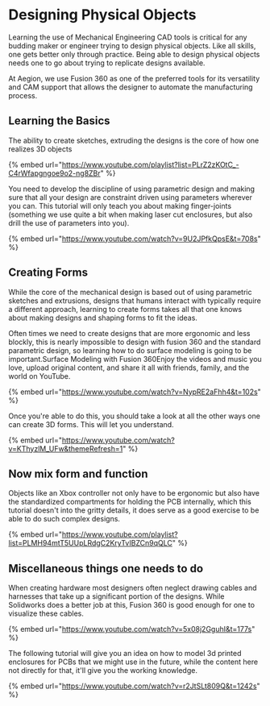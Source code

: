 # Designing Physical Objects

Learning the use of Mechanical Engineering CAD tools is critical for any budding maker or engineer trying to design physical objects. Like all skills, one gets better only through practice. Being able to design physical objects needs one to go about trying to replicate designs available.&#x20;

At Aegion, we use Fusion 360 as one of the preferred tools for its versatility and CAM support that allows the designer to automate the manufacturing process.

## Learning the Basics

The ability to create sketches, extruding the designs is the core of how one realizes 3D objects

{% embed url="https://www.youtube.com/playlist?list=PLrZ2zKOtC_-C4rWfapgngoe9o2-ng8ZBr" %}

You need to develop the discipline of using parametric design and making sure that all your design are constraint driven using parameters wherever you can. This tutorial will only teach you about making finger-joints (something we use quite a bit when making laser cut enclosures, but also drill the use of parameters into you).



{% embed url="https://www.youtube.com/watch?v=9U2JPfkQpsE&t=708s" %}

## Creating Forms

While the core of the mechanical design is based out of using parametric sketches and extrusions, designs that humans interact with typically require a different approach, learning to create forms takes all that one knows about making designs and shaping forms to fit the ideas.

Often times we need to create designs that are more ergonomic and less blockly, this is nearly impossible to design with fusion 360 and the standard parametric design, so learning how to do surface modeling is going to be important.Surface Modeling with Fusion 360Enjoy the videos and music you love, upload original content, and share it all with friends, family, and the world on YouTube.

{% embed url="https://www.youtube.com/watch?v=NypRE2aFhh4&t=102s" %}

Once you're able to do this, you should take a look at all the other ways one can create 3D forms. This will let you understand.

{% embed url="https://www.youtube.com/watch?v=KThyzlM_UFw&themeRefresh=1" %}

## Now mix form and function

Objects like an Xbox controller not only have to be ergonomic but also have the standardized compartments for holding the PCB internally, which this tutorial doesn't into the gritty details, it does serve as a good exercise to be able to do such complex designs.

{% embed url="https://www.youtube.com/playlist?list=PLMH94mtT5UUpLRdgC2KryTvIBZCn9qQLC" %}



## Miscellaneous things one needs to do

When creating hardware most designers often neglect drawing cables and harnesses that take up a significant portion of the designs. While Solidworks does a better job at this, Fusion 360 is good enough for one to visualize these cables.



{% embed url="https://www.youtube.com/watch?v=5x08j2GguhI&t=177s" %}

The following tutorial will give you an idea on how to model 3d printed enclosures for PCBs that we might use in the future, while the content here not directly for that, it'll give you the working knowledge.

{% embed url="https://www.youtube.com/watch?v=r2JtSLt809Q&t=1242s" %}



